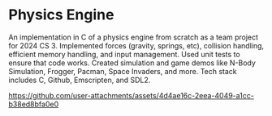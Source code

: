# Physics Engine

An implementation in C of a physics engine from scratch as a team project for 2024 CS 3. Implemented forces (gravity, springs, etc), collision handling, efficient memory handling, and input management. Used unit tests to ensure that code works. Created simulation and game demos like N-Body Simulation, Frogger, Pacman, Space Invaders, and more. Tech stack includes C, Github, Emscripten, and SDL2.

https://github.com/user-attachments/assets/4d4ae16c-2eea-4049-a1cc-b38ed8bfa0e0


